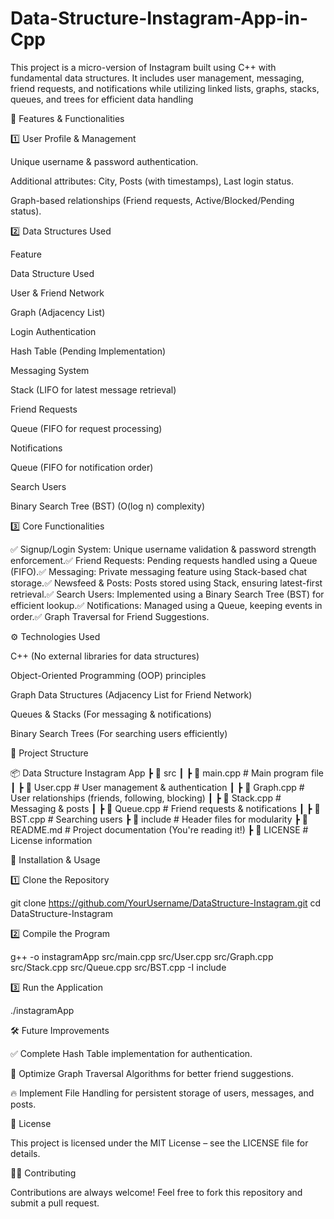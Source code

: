 # Data-Structure-Instagram-App-in-Cpp
This project is a micro-version of Instagram built using C++ with fundamental data structures. It includes user management, messaging, friend requests, and notifications while utilizing linked lists, graphs, stacks, queues, and trees for efficient data handling

🚀 Features & Functionalities

1️⃣ User Profile & Management

Unique username & password authentication.

Additional attributes: City, Posts (with timestamps), Last login status.

Graph-based relationships (Friend requests, Active/Blocked/Pending status).

2️⃣ Data Structures Used

Feature

Data Structure Used

User & Friend Network

Graph (Adjacency List)

Login Authentication

Hash Table (Pending Implementation)

Messaging System

Stack (LIFO for latest message retrieval)

Friend Requests

Queue (FIFO for request processing)

Notifications

Queue (FIFO for notification order)

Search Users

Binary Search Tree (BST) (O(log n) complexity)

3️⃣ Core Functionalities

✅ Signup/Login System: Unique username validation & password strength enforcement.✅ Friend Requests: Pending requests handled using a Queue (FIFO).✅ Messaging: Private messaging feature using Stack-based chat storage.✅ Newsfeed & Posts: Posts stored using Stack, ensuring latest-first retrieval.✅ Search Users: Implemented using a Binary Search Tree (BST) for efficient lookup.✅ Notifications: Managed using a Queue, keeping events in order.✅ Graph Traversal for Friend Suggestions.

⚙️ Technologies Used

C++ (No external libraries for data structures)

Object-Oriented Programming (OOP) principles

Graph Data Structures (Adjacency List for Friend Network)

Queues & Stacks (For messaging & notifications)

Binary Search Trees (For searching users efficiently)

📂 Project Structure

📦 Data Structure Instagram App
 ┣ 📂 src
 ┃ ┣ 📜 main.cpp          # Main program file
 ┃ ┣ 📜 User.cpp          # User management & authentication
 ┃ ┣ 📜 Graph.cpp         # User relationships (friends, following, blocking)
 ┃ ┣ 📜 Stack.cpp         # Messaging & posts
 ┃ ┣ 📜 Queue.cpp         # Friend requests & notifications
 ┃ ┣ 📜 BST.cpp           # Searching users
 ┣ 📂 include             # Header files for modularity
 ┣ 📜 README.md           # Project documentation (You're reading it!)
 ┣ 📜 LICENSE             # License information

🔧 Installation & Usage

1️⃣ Clone the Repository

git clone https://github.com/YourUsername/DataStructure-Instagram.git
cd DataStructure-Instagram

2️⃣ Compile the Program

g++ -o instagramApp src/main.cpp src/User.cpp src/Graph.cpp src/Stack.cpp src/Queue.cpp src/BST.cpp -I include

3️⃣ Run the Application

./instagramApp

🛠 Future Improvements

✅ Complete Hash Table implementation for authentication.

🚀 Optimize Graph Traversal Algorithms for better friend suggestions.

🔥 Implement File Handling for persistent storage of users, messages, and posts.

📜 License

This project is licensed under the MIT License – see the LICENSE file for details.

👨‍💻 Contributing

Contributions are always welcome! Feel free to fork this repository and submit a pull request.

